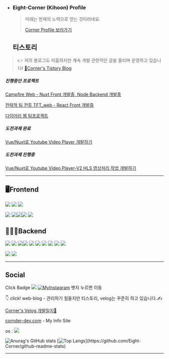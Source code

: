 - ### Eight-Corner (Kihoon) Profile

  > 미래는 현재의 노력으로 얻는 것이라네요.
  >
  > [Corner Profile 보러가기](https://github.com/Eight-Corner/Eight-Corner/blob/main/Intro.md)


  ## 티스토리

>   👉 저의 블로그도 미흡하지만 계속 개발 관련적인 글을 올리며 운영하고 있습니다! [🌱Corner's Tistory Blog](https://iu-corner.tistory.com)


##### 진행중인 프로젝트 
[Campfire Web - Nuxt Front 개발중, Node Backend 개발중 ](https://front-campfire-web.vercel.app/)

[전략적 팀 전투 TFT_web - React Front 개발중](https://front-toche-web.vercel.app/)

[다이어리 웹 팀프로젝트](https://github.com/eight-corner/diary_web_api)

##### 도전과제 완료
[Vue/Nuxt로 Youtube Video Player 개발하기](https://github.com/eight-corner/youtube-video-player)

##### 도전과제 진행중
[Vue/Nuxt로 Youtube Video Player-V2 HLS 영상처리 작업 개발하기](https://github.com/eight-corner/youtube-video-player-v2)

---

## **🖥Frontend**



<img src="https://img.shields.io/badge/HTML5-black?style=flat&logo=HTML5&logoColor=E34f26"/> <img src="https://img.shields.io/badge/CSS3-black?style=flat&logo=CSS3&logoColor=1572b6"/> <img src="https://img.shields.io/badge/JavaScript-black?style=flat&logo=JavaScript&logoColor=f7df1e"/> 

<img src="https://img.shields.io/badge/Vue.js-3DDC84?style=flat-square&logo=Vue.js&logoColor=white"/> <img src="https://img.shields.io/badge/Ionic-white?style=flat&logo=Ionic&logoColor=3880FF"/><img src="https://img.shields.io/badge/Ant Design-white?style=flat&logo=Ant Design&logoColor=0170fe"/><img src="https://img.shields.io/badge/React-61DAFB?style=square&logo=React&logoColor=white"/> <img src="https://img.shields.io/badge/NuxtJS-green?style=flat&logo=Nuxt.js&logoColor=000000"/>



## **🧑🏻‍💻Backend**

<!-- <img src="https://img.shields.io/badge/Go-white?style=flat&logo=Go&logoColor=blue" width="80"/>  -->
<img src="https://img.shields.io/badge/Node-Express-green?style=flat&logo=Express&logoColor=000000"/>  <img src="https://img.shields.io/badge/Node.js-339933?style=flat-square&logo=node.js&logoColor=white"/> <img src="https://img.shields.io/badge/Java-white?style=flat&logo=Java&logoColor=007396"/><img src="https://img.shields.io/badge/Spring-black?style=flat&logo=Spring&logoColor=6db33f"/> <img src="https://img.shields.io/badge/RDBMS-MySQL-4479a1?style=flat&logo=MySQL&logoColor=4479a1"/> <img src="https://img.shields.io/badge/RDBMS-Oracle-f80000?style=flat&logo=Oracle&logoColor=f80000"/> <img src="https://img.shields.io/badge/RDBMS-SQLite3-003b57?style=flat&logo=MySQL&logoColor=003b57"/> <img src="https://img.shields.io/badge/Sequelize-52B0E7?style=for-the-badge&logo=Sequelize&logoColor=white"/>  <img src="https://img.shields.io/badge/CentOS-white?style=flat&logo=CentOS&logoColor=262577"/> <img src="https://img.shields.io/badge/Linux-Ubuntu-e95420?style=flat&logo=Ubuntu&logoColor=e95420"/> 



 <img src="https://img.shields.io/badge/Bitbucket-black?style=flat&logo=Bitbucket&logoColor=0052cc"/> <img src="https://img.shields.io/badge/Git-black?style=flat&logo=Git&logoColor=f05032"/> 

---

  ## **Social**

  

  Click Badge [![](https://img.shields.io/badge/GitHub-100000?style=for-the-badge&logo=github&logoColor=white)](https://github.com/eight-corner)  [![MyInstagram](https://img.shields.io/badge/Instagram-E4405F?style=for-the-badge&logo=instagram&logoColor=white)](https://instagram.com/kingrlgns/) 뱃지 누르면 이동

  

  👇 click! web-blog - 관리하기 힘들지만 티스토리, velog는 꾸준히 하고 있습니다.✍️

  [Corner's Velog 개발일지🌱](https://velog.io/@corner3499)

  [cornder-dev.com](cornder-dev.com) - My Info Site



  os : <img src="https://img.shields.io/badge/mac%20os-000000?style=for-the-badge&logo=apple&logoColor=white" />

![Anurag's GitHub stats](https://github-readme-stats.vercel.app/api?username=Eight-Corner&show_icons=true&theme=tokyonight)
[![Top Langs](https://github-readme-stats.vercel.app/api/top-langs/?username=Eight-Corner&layout=compact&langs_count=10&hide=HTML,Shell,Less,TSQL,PLSQL,XSLT,Ruby,)](https://github.com/Eight-Corner/github-readme-stats)

---

<!-- 

  Recent Learning Projects Web. 
  [🌐Corner Mall : Connect Link](https://corner-mall-client.vercel.app/)

  -->

  <!--

    `<img src="https://img.shields.io/badge/라벨?style=flat-square&logo=node.js&logoColor=white"/>`

  라벨은 보통 뱃지에 보여질 `이름-색상코드` 형식

  이후 쿼리스트링 형식으로 ?style=flat-square (거의 고정) &logo와 &logoColor는 

  [simpleicons.org](https://simpleicons.org)에서 확인한다.

  

  https://img.shields.io/badge/Node.js-339933<MESSAGE>-<COLOR> 

  -->

  <!--
  **Eight-Corner/Eight-Corner** is a ✨ _special_ ✨ repository because its `README.md` (this file) appears on your GitHub profile.

  Here are some ideas to get you started:

  - 🔭 I’m currently working on ...
  - 🌱 I’m currently learning ...
  - 👯 I’m looking to collaborate on ...
  - 🤔 I’m looking for help with ...
  - 💬 Ask me about ...
  - 📫 How to reach me: ...
  - 😄 Pronouns: ...
  - ⚡ Fun fact: ...
    -->
